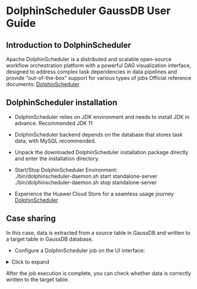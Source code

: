 # DolphinScheduler GaussDB User Guide

## Introduction to DolphinScheduler
Apache DolphinScheduler is a distributed and scalable open-source workflow orchestration platform with a powerful DAG visualization interface, designed to address complex task dependencies in data pipelines and provide "out-of-the-box" support for various types of jobs
Official reference documents: [DolphinScheduler](https://github.com/apache/dolphinscheduler)

## DolphinScheduler installation
* DolphinScheduler relies on JDK environment and needs to install JDK in advance. Recommended JDK 11
* DolphinScheduler backend depends on the database that stores task data, with MySQL recommended.
* Unpack the downloaded DolphinScheduler installation package directly and enter the installation directory.
* Start/Stop DolphinScheduler Environment:  
./bin/dolphinscheduler-daemon.sh start standalone-server   
./bin/dolphinscheduler-daemon.sh stop standalone-server  

* Experience the Huawei Cloud Store for a seamless usage journey [DolphinScheduler](https://marketplace.huaweicloud.com/contents/31496fe8-a3c9-402a-863f-4b786940a410#productid=OFFI1121281606683963392)

## Case sharing

In this case, data is extracted from a source table in GaussDB and written to a target table in GaussDB database.

* Configure a DolphinScheduler job on the UI interface: 
<details>
<summary>Click to expand</summary>

1. Create a data source
![img.png](image/img.png)
2. Create a project
![img_1.png](image/img_1.png)
3. Create a workflow
![img_2.png](image/img_2.png)
4. Execute workflow (optional configuration scheduling strategy)
![img_3.png](image/img_3.png)

</details>  
  
After the job execution is complete, you can check whether data is correctly written to the target table.

